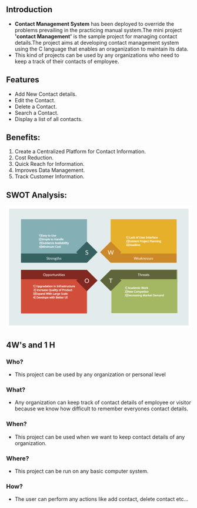 ## Introduction
* __Contact Management System__ has been deployed to override the problems prevailing in the practicing manual system.The mini project __'contact Management'__ is the sample project for managing contact details.The project aims at developing contact management system using the C language that enables an oraganization to maintain its data. 
* This kind of projects can be used by any organizations who need to keep a track of their contacts of employee.
## Features 
* Add New Contact details.
* Edit the Contact.
* Delete a Contact.
* Search a Contact.
* Display a list of all contacts.

## Benefits:
1. Create a Centralized Platform for Contact Information.
2. Cost Reduction.
3. Quick Reach for Information.
4. Improves Data Management.
5. Track Customer Information.
  
## SWOT Analysis:
![](https://github.com/hrishik16/Mini_Project_Template/blob/main/1_Requirements/SWOT%20Analysis.jpg)

## 4W's and 1 H
### Who?
* This project can be used by any organization or  personal level
###  What?
* Any organization can keep track of contact details of employee or visitor because we know how difficult to remember everyones contact details.
### When?
* This project can be used when we want to keep contact details of any organization.
### Where?
* This project can be run on any basic computer system.
### How?
* The user can perform any actions like add contact, delete contact etc...

